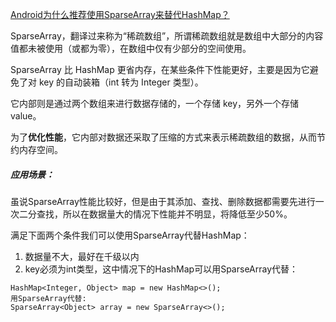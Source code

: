 [Android为什么推荐使用SparseArray来替代HashMap？](https://blog.csdn.net/woshizisezise/article/details/79361458)

SparseArray，翻译过来称为“稀疏数组”，所谓稀疏数组就是数组中大部分的内容值都未被使用（或都为零），在数组中仅有少部分的空间使用。

SparseArray 比 HashMap 更省内存，在某些条件下性能更好，主要是因为它避免了对 key 的自动装箱（int 转为 Integer 类型）。

它内部则是通过两个数组来进行数据存储的，一个存储 key，另外一个存储 value。


为了**优化性能**，它内部对数据还采取了压缩的方式来表示稀疏数组的数据，从而节约内存空间。

##### 应用场景：

虽说SparseArray性能比较好，但是由于其添加、查找、删除数据都需要先进行一次二分查找，所以在数据量大的情况下性能并不明显，将降低至少50%。

满足下面两个条件我们可以使用SparseArray代替HashMap：

1. 数据量不大，最好在千级以内
2. key必须为int类型，这中情况下的HashMap可以用SparseArray代替：
```
HashMap<Integer, Object> map = new HashMap<>();
用SparseArray代替:
SparseArray<Object> array = new SparseArray<>();
 ```

